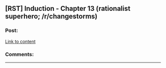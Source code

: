 ## [RST] Induction - Chapter 13 (rationalist superhero; /r/changestorms)

### Post:

[Link to content](https://www.reddit.com/r/changestorms/comments/3t8vly/chpr_induction_chapter_13/)

### Comments:

---

